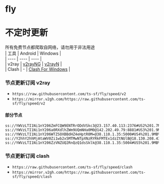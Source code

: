 # fly
# 不定时更新
所有免费节点都爬取自网络，请勿用于非法用途  
|  工具  | Android  | Windows  |  
|  ----  | ----   | ----  |  
| v2ray  | [v2rayNG](https://github.com/2dust/v2rayNG/releases) | [v2rayN](https://github.com/2dust/v2rayN/releases) |  
| Clash  | - | [Clash For Windows](https://github.com/2dust/clashN/releases) | 
  
### 节点更新订阅  v2ray
- `https://raw.githubusercontent.com/ts-sf/fly/speed/v2`  
- `https://mirror.v2gh.com/https://raw.githubusercontent.com/ts-sf/fly/speed/v2`  

#### 部分节点  
``` 
ss://YWVzLTI1Ni1nY206ZmFCQW9ENTRrODdVSkc3@23.157.40.113:2376#US2%201.7MB%2Fs
ss://YWVzLTI1Ni1nY206a0RXdlhZWm9UQmNHa0M0@142.202.49.79:8881#US3%201.9MB%2Fs
ss://YWVzLTI1Ni1nY206WTZSOXBBdHZ4eHptR0M=@38.110.1.35:5000#US4%201.9MB%2Fs
ss://Y2hhY2hhMjAtaWV0Zi1wb2x5MTMwNTpXNzRYRkFMTEx1dzZtNUlB@18.130.208.43:443#%E6%9C%AA%E7%9F%A52%202.4MB%2Fs
ss://YWVzLTI1Ni1nY206ZzVNZUQ2RnQzQ1dsSklk@38.110.1.35:5004#US5%201.9MB%2Fs
```
### 节点更新订阅  clash
- `https://raw.githubusercontent.com/ts-sf/fly/speed/clash`  
- `https://mirror.v2gh.com/https://raw.githubusercontent.com/ts-sf/fly/speed/clash`  


